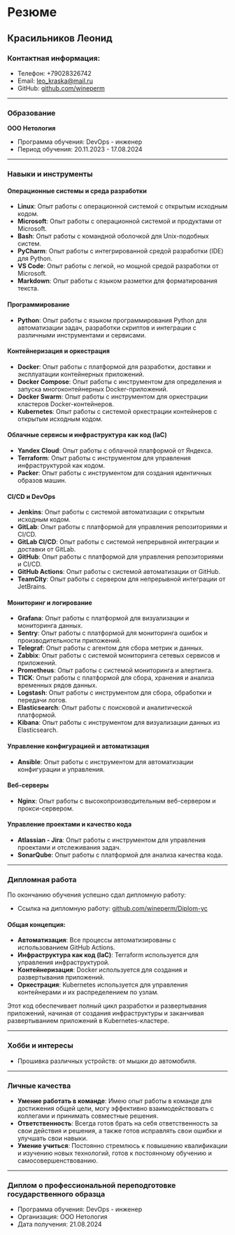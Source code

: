 # Резюме

## Красильников Леонид

### Контактная информация:
- Телефон: +79028326742
- Email: leo_kraska@mail.ru
- GitHub: [github.com/wineperm](https://github.com/wineperm)

---

### Образование

**ООО Нетология**
- Программа обучения: DevOps - инженер
- Период обучения: 20.11.2023 - 17.08.2024

---

### Навыки и инструменты

#### Операционные системы и среда разработки
- **Linux**: Опыт работы с операционной системой с открытым исходным кодом.
- **Microsoft**: Опыт работы с операционной системой и продуктами от Microsoft.
- **Bash**: Опыт работы с командной оболочкой для Unix-подобных систем.
- **PyCharm**: Опыт работы с интегрированной средой разработки (IDE) для Python.
- **VS Code**: Опыт работы с легкой, но мощной средой разработки от Microsoft.
- **Markdown**: Опыт работы с языком разметки для форматирования текста.

#### Программирование
- **Python**: Опыт работы с языком программирования Python для автоматизации задач, разработки скриптов и интеграции с различными инструментами и сервисами.

#### Контейнеризация и оркестрация
- **Docker**: Опыт работы с платформой для разработки, доставки и эксплуатации контейнерных приложений.
- **Docker Compose**: Опыт работы с инструментом для определения и запуска многоконтейнерных Docker-приложений.
- **Docker Swarm**: Опыт работы с инструментом для оркестрации кластеров Docker-контейнеров.
- **Kubernetes**: Опыт работы с системой оркестрации контейнеров с открытым исходным кодом.

#### Облачные сервисы и инфраструктура как код (IaC)
- **Yandex Cloud**: Опыт работы с облачной платформой от Яндекса.
- **Terraform**: Опыт работы с инструментом для управления инфраструктурой как кодом.
- **Packer**: Опыт работы с инструментом для создания идентичных образов машин.

#### CI/CD и DevOps
- **Jenkins**: Опыт работы с системой автоматизации с открытым исходным кодом.
- **GitLab**: Опыт работы с платформой для управления репозиториями и CI/CD.
- **GitLab CI/CD**: Опыт работы с системой непрерывной интеграции и доставки от GitLab.
- **GitHub**: Опыт работы с платформой для управления репозиториями и CI/CD.
- **GitHub Actions**: Опыт работы с системой автоматизации от GitHub.
- **TeamCity**: Опыт работы с сервером для непрерывной интеграции от JetBrains.

#### Мониторинг и логирование
- **Grafana**: Опыт работы с платформой для визуализации и мониторинга данных.
- **Sentry**: Опыт работы с платформой для мониторинга ошибок и производительности приложений.
- **Telegraf**: Опыт работы с агентом для сбора метрик и данных.
- **Zabbix**: Опыт работы с системой мониторинга сетевых сервисов и приложений.
- **Prometheus**: Опыт работы с системой мониторинга и алертинга.
- **TICK**: Опыт работы с платформой для сбора, хранения и анализа временных рядов данных.
- **Logstash**: Опыт работы с инструментом для сбора, обработки и передачи логов.
- **Elasticsearch**: Опыт работы с поисковой и аналитической платформой.
- **Kibana**: Опыт работы с инструментом для визуализации данных из Elasticsearch.

#### Управление конфигурацией и автоматизация
- **Ansible**: Опыт работы с инструментом для автоматизации конфигурации и управления.

#### Веб-серверы
- **Nginx**: Опыт работы с высокопроизводительным веб-сервером и прокси-сервером.

#### Управление проектами и качество кода
- **Atlassian - Jira**: Опыт работы с инструментом для управления проектами и отслеживания задач.
- **SonarQube**: Опыт работы с платформой для анализа качества кода.

---

### Дипломная работа

По окончанию обучения успешно сдал дипломную работу:
- Ссылка на дипломную работу: [github.com/wineperm/Diplom-yc](https://github.com/wineperm/Diplom-yc)

#### Общая концепция:
- **Автоматизация**: Все процессы автоматизированы с использованием GitHub Actions.
- **Инфраструктура как код (IaC)**: Terraform используется для управления инфраструктурой.
- **Контейнеризация**: Docker используется для создания и развертывания приложений.
- **Оркестрация**: Kubernetes используется для управления контейнерами и их распределением по узлам.

Этот код обеспечивает полный цикл разработки и развертывания приложений, начиная от создания инфраструктуры и заканчивая развертыванием приложений в Kubernetes-кластере.

---

### Хобби и интересы
- Прошивка различных устройств: от мышки до автомобиля.

---

### Личные качества
- **Умение работать в команде**: Имею опыт работы в команде для достижения общей цели, могу эффективно взаимодействовать с коллегами и принимать совместные решения.
- **Ответственность**: Всегда готов брать на себя ответственность за свои действия и решения, а также готов исправлять свои ошибки и улучшать свои навыки.
- **Умение учиться**: Постоянно стремлюсь к повышению квалификации и изучению новых технологий, готов к постоянному обучению и самосовершенствованию.

---

### Диплом о профессиональной переподготовке государственного образца
- Программа обучения: DevOps - инженер
- Организация: ООО Нетология
- Дата получения: 21.08.2024
